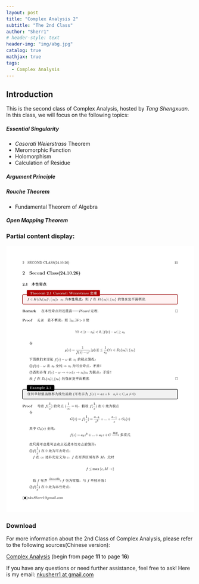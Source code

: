 ```yaml
---
layout: post
title: "Complex Analysis 2"
subtitle: "The 2nd Class"
author: "Sherr1"
# header-style: text
header-img: "img/abg.jpg"
catalog: true
mathjax: true
tags:
  - Complex Analysis
---
```

## Introduction
This is the second class of Complex Analysis, hosted by *Tang Shengxuan*. In this class, we will focus on the following topics:
##### Essential Singularity
- *Casorati Weierstrass* Theorem
- Meromorphic Function
- Holomorphism
- Calculation of Residue
##### Argument Principle
##### Rouche Theorem
- Fundamental Theorem of Algebra
##### Open Mapping Theorem
### Partial content display:
![](/img/in-post/post-ca/11.jpg)
### Download
For more information about the 2nd Class of Complex Analysis, please refer to the following sources(Chinese version):

[Complex Analysis](/files/Complex%20Analysis.pdf) (begin from page **11** to page **16**)

If you have any questions or need further assistance, feel free to ask! Here is my email: [nkusherr1 at gmail.com](mailto:nkusherr1@gmail.com)
